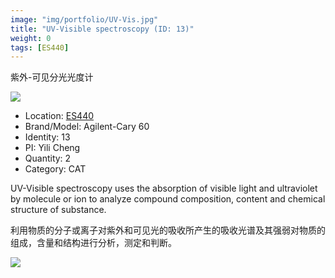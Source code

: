 ```yaml
---
image: "img/portfolio/UV-Vis.jpg"
title: "UV-Visible spectroscopy (ID: 13)"
weight: 0
tags: [ES440]
---
```


紫外-可见分光光度计

<!--more-->

![](../../img/portfolio/UV-Vis.jpg)

- Location: [ES440](../../tags/ES440)
- Brand/Model: Agilent-Cary 60
- Identity: 13
- PI: Yili Cheng
- Quantity: 2
- Category: CAT

UV-Visible spectroscopy uses the absorption of visible light and ultraviolet by molecule or ion to analyze compound composition, content and chemical structure of substance.

利用物质的分子或离子对紫外和可见光的吸收所产生的吸收光谱及其强弱对物质的组成，含量和结构进行分析，测定和判断。

![](../../img/portfolio/UV-Vis_manual.jpg)
